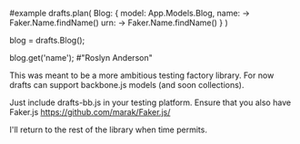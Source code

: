 #example
drafts.plan(
	Blog: {
		model: App.Models.Blog,
		name: -> Faker.Name.findName()
		urn:  -> Faker.Name.findName()
	} 
)

blog = drafts.Blog();

blog.get('name'); #"Roslyn Anderson"


This was meant to be a more ambitious testing factory library. For now drafts can support backbone.js models (and soon collections).

Just include drafts-bb.js in your testing platform. Ensure that you also have Faker.js https://github.com/marak/Faker.js/

I'll return to the rest of the library when time permits.
